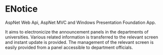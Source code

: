 # ENotice
AspNet Web Api, AspNet MVC and Windows Presentation Foundation App.

It aims to electronicize the announcement panels in the departments of universities. Various related information is transferred to the relevant screen and instant update is provided. The management of the relevant screen is easily provided from a panel accessible to department officials.